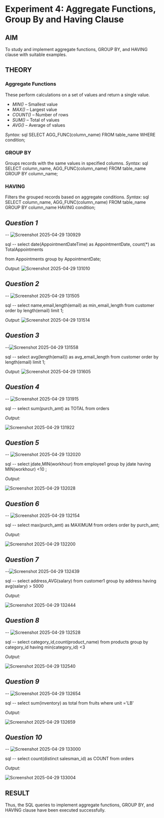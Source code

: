 # Experiment 4: Aggregate Functions, Group By and Having Clause

## AIM
To study and implement aggregate functions, GROUP BY, and HAVING clause with suitable examples.

## THEORY

### Aggregate Functions
These perform calculations on a set of values and return a single value.

- *MIN()* – Smallest value  
- *MAX()* – Largest value  
- *COUNT()* – Number of rows  
- *SUM()* – Total of values  
- *AVG()* – Average of values

*Syntax:*
sql
SELECT AGG_FUNC(column_name) FROM table_name WHERE condition;

### GROUP BY
Groups records with the same values in specified columns.
*Syntax:*
sql
SELECT column_name, AGG_FUNC(column_name)
FROM table_name
GROUP BY column_name;

### HAVING
Filters the grouped records based on aggregate conditions.
*Syntax:*
sql
SELECT column_name, AGG_FUNC(column_name)
FROM table_name
GROUP BY column_name
HAVING condition;


*Question 1*
--
-- ![Screenshot 2025-04-29 130929](https://github.com/user-attachments/assets/36ff204e-3f8b-416d-82fe-eb1d8f89b143)


sql
-- select date(AppointmentDateTime) as AppointmentDate, count(*) as  TotalAppointments

from Appointments
group by AppointmentDate;


*Output:*
![Screenshot 2025-04-29 131010](https://github.com/user-attachments/assets/47d1740e-89ab-4a74-b978-2dd156b5452a)


*Question 2*
---
-- ![Screenshot 2025-04-29 131505](https://github.com/user-attachments/assets/458094fb-3ec1-464b-a0b1-0e599bf83844)


sql
-- select name,email,length(email) as  min_email_length
from customer
order by length(email)
limit 1;


*Output:*
![Screenshot 2025-04-29 131514](https://github.com/user-attachments/assets/7ff52baa-ed62-4bbd-8ecd-103d7fc949f4)


*Question 3*
---
--![Screenshot 2025-04-29 131558](https://github.com/user-attachments/assets/d054f243-ab5a-49e1-bdd9-071c29ff5199)


sql
-- select avg(length(email)) as avg_email_length
from customer
order by length(email)
limit 1;


*Output:*
![Screenshot 2025-04-29 131605](https://github.com/user-attachments/assets/c279b3db-a9e8-4dcf-b38a-cd467996b4f9)


*Question 4*
---
-- ![Screenshot 2025-04-29 131915](https://github.com/user-attachments/assets/08bb463d-4280-40ab-9aa0-44359d76ce0a)


sql
-- select sum(purch_amt) as TOTAL
from orders



*Output:*

![Screenshot 2025-04-29 131922](https://github.com/user-attachments/assets/2eaa2a23-41eb-4ebe-874d-f3cb8da408dc)

*Question 5*
---
-- ![Screenshot 2025-04-29 132020](https://github.com/user-attachments/assets/dac02082-7b58-437f-b882-6a4a8577855e)


sql
-- select jdate,MIN(workhour)
from employee1
group by jdate
having MIN(workhour) <10 ;


*Output:*

![Screenshot 2025-04-29 132028](https://github.com/user-attachments/assets/7fb2af83-d2fc-4b63-afdc-155a15b9ed1f)


*Question 6*
---
-- ![Screenshot 2025-04-29 132154](https://github.com/user-attachments/assets/60415fd3-634c-495a-8976-6e0c69331fc7)


sql
-- select max(purch_amt) as MAXIMUM
from orders
order by purch_amt;


*Output:*

![Screenshot 2025-04-29 132200](https://github.com/user-attachments/assets/7856ad29-281c-46cd-b4cf-9b0317ccaaa3)


*Question 7*
---
--![Screenshot 2025-04-29 132439](https://github.com/user-attachments/assets/69505d3d-ec33-4ddb-ad2a-bc32a6897b2d)


sql
-- select address,AVG(salary)
from customer1
group by address
having avg(salary) > 5000


*Output:*

![Screenshot 2025-04-29 132444](https://github.com/user-attachments/assets/2b6c1fe5-e596-478e-9bf8-6815e4b0244c)


*Question 8*
---
-- ![Screenshot 2025-04-29 132528](https://github.com/user-attachments/assets/338964ef-b49c-4a0c-8da4-e748cfac32a8)


sql
-- select category_id,count(product_name)
from products
group by category_id
having min(category_id) <3


*Output:*

![Screenshot 2025-04-29 132540](https://github.com/user-attachments/assets/10b3464b-e56c-47a0-97e5-9c196fbbfc27)


*Question 9*
---
-- ![Screenshot 2025-04-29 132654](https://github.com/user-attachments/assets/475ab1a2-c99e-491c-8eaf-59d85ffe746d)


sql
-- select sum(inventory) as total
from fruits
where unit ='LB'


*Output:*

![Screenshot 2025-04-29 132659](https://github.com/user-attachments/assets/6a62558f-388d-4e8c-ba0b-8b2802c8642d)


*Question 10*
---
-- ![Screenshot 2025-04-29 133000](https://github.com/user-attachments/assets/31812179-ff28-4a67-ae56-1348dbb07d93)


sql
-- select count(distinct salesman_id) as COUNT
from orders



*Output:*

![Screenshot 2025-04-29 133004](https://github.com/user-attachments/assets/a87afd7f-b9d4-45fa-a6ea-86cd136bd9fd)



## RESULT
Thus, the SQL queries to implement aggregate functions, GROUP BY, and HAVING clause have been executed successfully.
